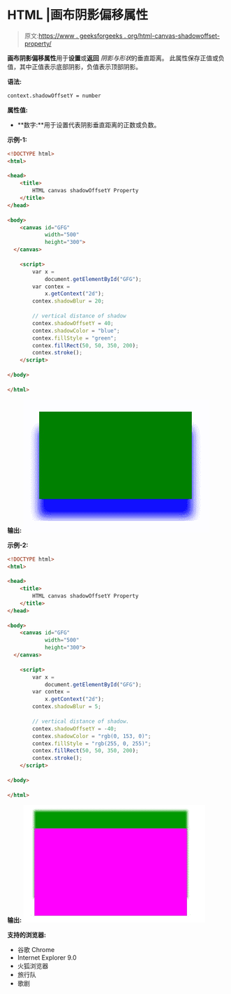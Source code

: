 # HTML |画布阴影偏移属性

> 原文:[https://www . geeksforgeeks . org/html-canvas-shadowoffset-property/](https://www.geeksforgeeks.org/html-canvas-shadowoffsety-property/)

**画布阴影偏移属性**用于**设置**或**返回** *阴影与形状*的垂直距离。
此属性保存正值或负值，其中正值表示底部阴影，负值表示顶部阴影。

**语法:**

```html
context.shadowOffsetY = number
```

**属性值:**

*   **数字:**用于设置代表阴影垂直距离的正数或负数。

**示例-1:**

```html
<!DOCTYPE html>
<html>

<head>
    <title>
        HTML canvas shadowOffsetY Property
    </title>
</head>

<body>
    <canvas id="GFG"
            width="500" 
            height="300">
  </canvas>

    <script>
        var x =
            document.getElementById("GFG");
        var contex =
            x.getContext("2d");
        contex.shadowBlur = 20;

        // vertical distance of shadow
        contex.shadowOffsetY = 40;
        contex.shadowColor = "blue";
        contex.fillStyle = "green";
        contex.fillRect(50, 50, 350, 200);
        contex.stroke();
    </script>

</body>

</html>
```

**输出:**
![](img/32a0e5612fdd0af98a27f8dfbdf6b59f.png)

**示例-2:**

```html
<!DOCTYPE html>
<html>

<head>
    <title>
        HTML canvas shadowOffsetY Property
    </title>
</head>

<body>
    <canvas id="GFG" 
            width="500"
            height="300">
  </canvas>

    <script>
        var x =
            document.getElementById("GFG");
        var contex =
            x.getContext("2d");
        contex.shadowBlur = 5;

        // vertical distance of shadow.
        contex.shadowOffsetY = -40;
        contex.shadowColor = "rgb(0, 153, 0)";
        contex.fillStyle = "rgb(255, 0, 255)";
        contex.fillRect(50, 50, 350, 200);
        contex.stroke();
    </script>

</body>

</html>
```

**输出:**
![](img/57db637b381aed1407ada6ef868caa6a.png)

**支持的浏览器:**

*   谷歌 Chrome
*   Internet Explorer 9.0
*   火狐浏览器
*   旅行队
*   歌剧